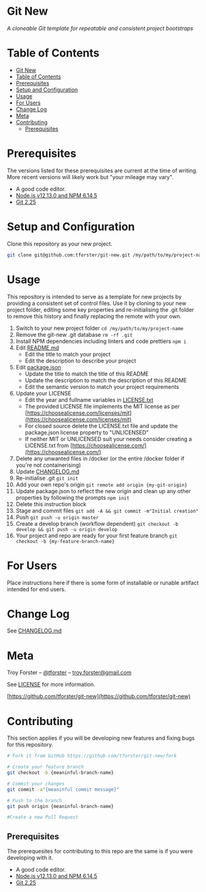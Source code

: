 # Git New

_A cloneable Git template for repeatable and consistent project bootstraps_

# Table of Contents

- [Git New](#git-new)
- [Table of Contents](#table-of-contents)
- [Prerequisites](#prerequisites)
- [Setup and Configuration](#setup-and-configuration)
- [Usage](#usage)
- [For Users](#for-users)
- [Change Log](#change-log)
- [Meta](#meta)
- [Contributing](#contributing)
  - [Prerequisites](#prerequisites-1)

# Prerequisites

The versions listed for these prerequisites are current at the time of writing. More recent versions will likely work but "your mileage may vary".

- A good code editor.
- [Node.js v12.13.0 and NPM 6.14.5](https://nodejs.org/en/download/)
- [Git 2.25](https://git-scm.com/downloads)

# Setup and Configuration

Clone this repository as your new project.

```sh
git clone git@github.com:tforster/git-new.git /my/path/to/my/project-name
```

# Usage

This repository is intended to serve as a template for new projects by providing a consistent set of control files. Use it by cloning to your new project folder, editing some key properties and re-initialising the .git folder to remove this history and finally replacing the remote with your own.

1. Switch to your new project folder `cd /my/path/to/my/project-name`
1. Remove the git-new .git database `rm -rf .git`
1. Install NPM dependencies including linters and code prettiers `npm i`
1. Edit [README.md](README.md)
   - Edit the title to match your project
   - Edit the description to describe your project
1. Edit [package.json](package.json)
   - Update the title to match the title of this README
   - Update the description to match the description of this README
   - Edit the semantic version to match your project requirements
1. Update your LICENSE
   - Edit the year and fullname variables in [LICENSE.txt](LICENSE.txt)
   - The provided LICENSE file implements the MIT license as per [https://choosealicense.com/licenses/mit](https://choosealicense.com/licenses/mit)
   - For closed source delete the LICENSE.txt file and update the package.json license property to "UNLICENSED"
   - If neither MIT or UNLICENSED suit your needs consider creating a LICENSE.txt from [https://choosealicense.com/](https://choosealicense.com/)
1. Delete any unwanted files in /docker (or the entire /docker folder if you're not containerising)
1. Update [CHANGELOG.md](CHANGELOG.md)
1. Re-initialise .git `git init`
1. Add your own repo's origin `git remote add origin {my-git-origin}`
1. Update package.json to reflect the new origin and clean up any other properties by following the prompts `npm init`
1. Delete this instruction block
1. Stage and commit files `git add -A && git commit -m"Initial creation"`
1. Push `git push -u origin master`
1. Create a develop branch (workflow dependent) `git checkout -b develop && git push -u origin develop`
1. Your project and repo are ready for your first feature branch `git checkout -b {my-feature-branch-name}`

# For Users

Place instructions here if there is some form of installable or runable artifact intended for end users.

# Change Log

See [CHANGELOG.md](changelog.md)

# Meta

Troy Forster – [@tforster](https://twitter.com/tforster) – troy.forster@gmail.com

See [LICENSE](LICENSE.md) for more information.

[https://github.com/tforster/git-new](https://github.com/tforster/git-new)

# Contributing

This section applies if you will be developing new features and fixing bugs for this repository.

```sh
# Fork it from GitHub https://github.com/tforster/git-new/fork

# Create your feature branch
git checkout -b {meaninful-branch-name}

# Commit your changes
git commit -a"{meaninful commit message}"

# Push to the branch
git push origin {meaninful-branch-name}

#Create a new Pull Request
```

## Prerequisites

The prerequesites for contributing to this repo are the same is if you were developing with it.

- A good code editor.
- [Node.js v12.13.0 and NPM 6.14.5](https://nodejs.org/en/download/)
- [Git 2.25](https://git-scm.com/downloads)
